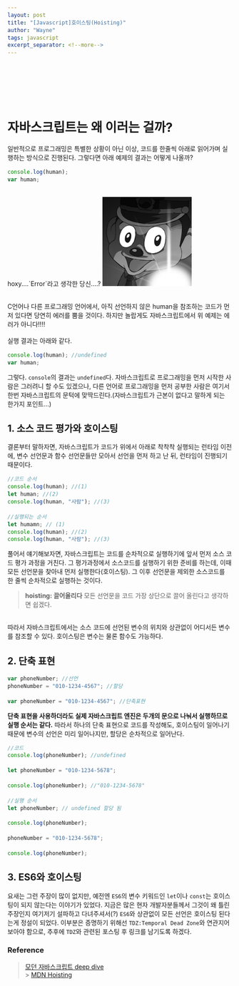 ```yaml
---
layout: post
title: "[Javascript]호이스팅(Hoisting)"
author: "Wayne"
tags: javascript
excerpt_separator: <!--more-->
---
```


<span style="color:rgba(0,0,0,0)">자바스크립트의 첫 관문이랄까...</span>

<!--more-->

<br/><br/><br/>

# 자바스크립트는 왜 이러는 걸까?

일반적으로 프로그래밍은 특별한 상황이 아닌 이상, 코드를 한줄씩 아래로 읽어가며 실행하는 방식으로 진행된다. 그렇다면 아래 예제의 결과는 어떻게 나올까?

```javascript
console.log(human);
var human;
```

<br/>
<span class="text_center">hoxy....`Error`라고 생각한 당신....?</span>
<img src="../assets/post_img/catcha.png" width="200" height="200" alt="잡았다"/>
<br/><br/>

C언어나 다른 프로그래밍 언어에서, 아직 선언하지 않은 human을 참조하는 코드가 먼저 있다면 당연히 에러를 뿜을 것이다. 하지만 놀랍게도 자바스크립트에서 위 예제는 에러가 아니다!!!! <br/><br/>실행 결과는 아래와 같다.

```javascript
console.log(human); //undefined
var human;
```

그렇다. `console`의 결과는 `undefined`다. 자바스크립트로 프로그래밍을 먼저 시작한 사람은 그러려니 할 수도 있겠으나, 다른 언어로 프로그래밍을 먼저 공부한 사람은 여기서 한번 자바스크립트의 문턱에 맞딱드린다.<span class="text_fade">(자바스크립트가 근본이 없다고 말하게 되는 한가지 포인트...)
</span>

## 1. 소스 코드 평가와 호이스팅

결론부터 말하자면, <span class="bg_highlight">자바스크립트가 코드가 위에서 아래로 착착착 실행되는 런타임 이전에, 변수 선언문과 함수 선언문들만 모아서 선언을 먼저 하고 난 뒤, 런타임이 진행되기 때문이다.</span>

```javascript
//코드 순서
console.log(human); //(1)
let human; //(2)
console.log(human, "사람"); //(3)

//실행되는 순서
let humamn; // (1)
console.log(human); //(2)
console.log(human, "사람"); //(3)
```

풀어서 얘기해보자면,
자바스크립트는 코드를 순차적으로 실행하기에 앞서 먼저 소스 코드 평가 과정을 거친다. 그 평가과정에서 소스코드를 실행하기 위한 준비를 하는데, 이때 모든 선언문을 찾아내 먼저 실행한다(호이스팅). 그 이후 선언문을 제외한 소스코드를 한 줄씩 순차적으로 실행하는 것이다.
<br/>

> **hoisting: 끌어올리다**
> 모든 선언문을 코드 가장 상단으로 끌어 올린다고 생각하면 쉽겠다.

<br/>
따라서 자바스크립트에서는 소스 코드에 선언된 변수의 위치와 상관없이 어디서든 변수를 참조할 수 있다.
호이스팅은 변수는 물론 함수도 가능하다.

## 2. 단축 표현

```javascript
var phoneNumber; //선언
phoneNumber = "010-1234-4567"; //할당

var phoneNumber = "010-1234-4567"; //단축표현
```

**단축 표현을 사용하더라도 실제 자바스크립트 엔진은 두개의 문으로 나눠서 실행하므로 실행 순서는 같다.** 따라서 하나의 단축 표현으로 코드를 작성해도, 호이스팅이 일어나기 때문에 변수의 선언은 미리 일어나지만, 할당은 순차적으로 일어난다.

```javascript
//코드
console.log(phoneNumber); //undefined

let phoneNumber = "010-1234-5678";

console.log(phoneNumber); //"010-1234-5678"

//실행 순서
let phoneNumber; // undefined 할당 됨

console.log(phoneNumber);

phoneNumber = "010-1234-5678";

console.log(phoneNumber);
```

## 3. ES6와 호이스팅

요새는 그런 주장이 많이 없지만, 예전엔 `ES6`의 변수 키워드인 `let`이나 `const`는 호이스팅이 되지 않는다는 이야기가 있었다. 지금은 많은 현자 개발자분들께서 그것이 왜 틀린 주장인지 여기저기 설파하고 다녀주셔서(?) `ES6`와 상관없이 모든 선언은 호이스팅 된다는게 정설이 되었다. 이부분은 증명하기 위해선 `TDZ:Temporal Dead Zone`와 연관지어 보아야 함으로, 추후에 `TDZ`와 관련된 포스팅 후 링크를 남기도록 하겠다.

### Reference

> [모던 자바스크립트 deep dive](https://wikibook.co.kr/mjs/)<br/> > [MDN Hoisting](https://developer.mozilla.org/ko/docs/Glossary/Hoisting)
